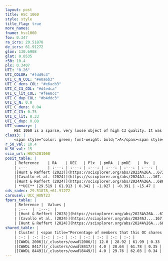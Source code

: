 ```yaml
---
layout: post
title: HSC 1060
style: style
title_flag: true
more_names: 
fname: hsc1060
fov: 0.347
ra_icrs: 29.51878
de_icrs: 61.91272
glon: 130.6908
glat: 0.0535
r50: 10.4
plx: 0.3407
UTI: "0.26"
UTI_COLOR: "#fdd9c3"
UTI_C_N_COL: "#e0a6b3"
UTI_C_dens_COL: "#e6acb3"
UTI_C_C3_COL: "#d4edca"
UTI_C_lit_COL: "#fee8cc"
UTI_C_dup_COL: "#b4ddc3"
UTI_C_N: 0.0
UTI_C_dens: 0.04
UTI_C_C3: 0.75
UTI_C_lit: 0.33
UTI_C_dup: 0.88
UTI_summary: |
    HSC 1060 is a sparse, very loose object of high C3 quality. It was recently reported in the literature.<br><br>This is very likely a unique object, which shares a small percentage of members with at least one previously reported entry.<br><br><span style="color: #99180f; font-weight: bold;">Warning: </span>contains less than 25 stars with <i>P>0.5</i> estimated.
class3: |
    <span style="color: green; font-weight: bold;">A</span><span style="color: #FFC300; font-weight: bold;">B</span>
r_50_val: 10.4
N_50_val: 15
scix_url: HSC%201060
posit_table: |
    | Reference    | RA    | DEC   | Plx  | pmRA  | pmDE   |  Rv  |
    | :---         | :---: | :---: | :---: | :---: | :---: | :---: |
    |[Hunt & Reffert (2023)](https://scixplorer.org/abs/2023A%26A...673A.114H) | 29.496 | 61.938 | 0.341 | -1.024 | -0.39 | -15.498 |
    |[Cavallo et al. (2024)](https://scixplorer.org/abs/2024AJ....167...12C) | 29.552 | 61.856 | 0.344 | -- | -- | -- |
    |[Hunt & Reffert (2024)](https://scixplorer.org/abs/2024A%26A...686A..42H) | 29.496 | 61.938 | 0.341 | -1.024 | -0.39 | -15.498 |
    | **UCC** |29.519 | 61.913 | 0.341 | -1.027 | -0.391 | -15.47 | 
cds_radec: 29.51878,+61.91272
carousel: UCC_HUNT23
fpars_table: |
    | Reference |  Values |
    | :---  |  :---:  |
    | [Hunt & Reffert (2023)](https://scixplorer.org/abs/2023A%26A...673A.114H) | `AV50=1.857, diffAV50=1.79, MOD50=12.114, logAge50=7.375` |
    | [Cavallo et al. (2024)](https://scixplorer.org/abs/2024AJ....167...12C) | `AV50=1.43, dMod50=12.5, logAge50=7.86, [Fe/H]50=1.04` |
    | [Hunt & Reffert (2024)](https://scixplorer.org/abs/2024A%26A...686A..42H) | `MassJ=319.471` |
shared_table: |
    | Cluster | <span title="Percentage of members that this OC shares with the ones listed">%</span>   | RA   | DEC   | Plx   | pmRA  | pmDE  | Rv | UTI |
    | :-: | :-: |:-: | :-: | :-: | :-: | :-: | :-: | :-: |
    |[CWWDL 2006](/_clusters/cwwdl2006/)| 12.0 | 28.92 | 61.99 | 0.33 | -1.07 | -0.31 | -- |0.08 |
    |[CWWDL 8417](/_clusters/cwwdl8417/)| 4.0 | 28.64 | 61.78 | 0.35 | -1.12 | -0.39 | -- |0.11 |
    |[CWWDL 8449](/_clusters/cwwdl8449/)| 4.0 | 29.76 | 62.03 | 0.34 | -1.01 | -0.22 | -- |0.06 |
---
```

